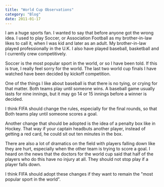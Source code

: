 ```yaml
---
title: "World Cup Observations"
category: "Blog"
date: 2011-01-17
---
```



I am a huge sports fan. I wanted to say that before anyone got the wrong idea. I used to play Soccer, or Association Football as my brother-in-law likes to call it, when I was kid and later as an adult. My brother-in-law played professionally in the U.K. I also have played baseball, basketball and I currently crew competitively.

Soccer is the most popular sport in the world, or so I have been told. If this is true, I really feel sorry for the world. The last two world cup finals I have watched have been decided by kickoff competition.

One of the things I like about baseball is that there is no tying, or crying for that matter. Both teams play until someone wins. A baseball game usually lasts for nine innings, but it may go 14 or 15 innings before a winner is decided.

I think FIFA should change the rules, especially for the final rounds, so that Both teams play until someone scores a goal.

Another change that should be adopted is the idea of a penalty box like in Hockey. That way if your captain headbuts another player, instead of getting a red card, he could sit out ten minutes in the box.

There are also a lot of dramatics on the field with players falling down like they are hurt, especially when the other team is trying to score a goal. I heard on the news that the doctors for the world cup said that half of the players who do this have no injury at all. They should not stop play if a player falls down.

I think FIFA should adopt these changes if they want to remain the "most popular sport in the world".